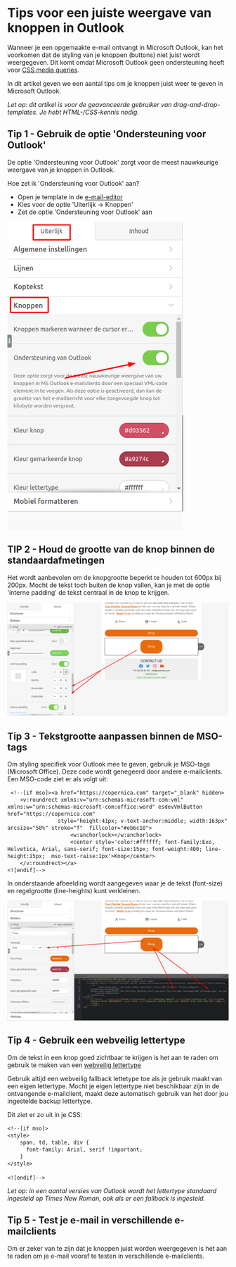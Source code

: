 # Tips voor een juiste weergave van knoppen in Outlook

Wanneer je een opgemaakte e-mail ontvangt in Microsoft Outlook, kan het voorkomen dat de styling van je knoppen (buttons) niet juist wordt weergegeven. Dit komt omdat Microsoft Outlook geen ondersteuning heeft voor [CSS media queries](https://www.w3schools.com/css/css_rwd_mediaqueries.asp).

In dit artikel geven we een aantal tips om je knoppen juist weer te geven in Microsoft Outlook.

*Let op: dit artikel is voor de geavanceerde gebruiker van drag-and-drop-templates. Je hebt HTML-/CSS-kennis nodig.*

## Tip 1 - Gebruik de optie 'Ondersteuning voor Outlook'
De optie 'Ondersteuning voor Outlook' zorgt voor de meest nauwkeurige weergave van je knoppen in Outlook.

Hoe zet ik 'Ondersteuning voor Outlook' aan?
- Open je template in de [e-mail-editor](https://ms.copernica.com/#/design)
- Kies voor de optie 'Uiterlijk -> Knoppen'
- Zet de optie 'Ondersteuning voor Outlook' aan

![Afbeelding](https://github.com/Quancode/Documentation/blob/master/Publisher/images/ondersteuninginoutlook.png)

## TIP 2 - Houd de grootte van de knop binnen de standaardafmetingen
Het wordt aanbevolen om de knopgrootte beperkt te houden tot 600px bij 200px. Mocht de tekst toch buiten de knop vallen, kan je met de optie 'interne padding' de tekst centraal in de knop te krijgen.

![Afbeelding](https://github.com/Quancode/Documentation/blob/master/Publisher/images/paddingbutton.png)

## Tip 3 - Tekstgrootte aanpassen binnen de MSO-tags
Om styling specifiek voor Outlook mee te geven, gebruik je MSO-tags (Microsoft Office). Deze code wordt genegeerd door andere e-mailclients. Een MSO-code ziet er als volgt uit:

```
 <!--[if mso]><a href="https://copernica.com" target="_blank" hidden>
	<v:roundrect xmlns:v="urn:schemas-microsoft-com:vml" xmlns:w="urn:schemas-microsoft-com:office:word" esdevVmlButton href="https://copernica.com" 
                style="height:41px; v-text-anchor:middle; width:163px" arcsize="50%" stroke="f"  fillcolor="#eb6c10">
		            <w:anchorlock></w:anchorlock>
		            <center style='color:#ffffff; font-family:Exo, Helvetica, Arial, sans-serif; font-size:15px; font-weight:400; line-height:15px;  mso-text-raise:1px'>Knop</center>
	</v:roundrect></a>
<![endif]-->
```

In onderstaande afbeelding wordt aangegeven waar je de tekst (font-size) en regelgrootte (line-heights) kunt verkleinen.

![Afbeelding](https://github.com/Quancode/Documentation/blob/master/Publisher/images/paddingbutton2.png)

## Tip 4 - Gebruik een webveilig lettertype
Om de tekst in een knop goed zichtbaar te krijgen is het aan te raden om gebruik te maken van een [webveilig lettertype](https://www.w3schools.com/cssref/css_websafe_fonts.php)

Gebruik altijd een webveilig fallback lettetype toe als je gebruik maakt van een eigen lettertype. Mocht je eigen lettertype niet beschikbaar zijn in de ontvangende e-mailclient, maakt deze automatisch gebruik van het door jou ingestelde backup lettertype.

Dit ziet er zo uit in je CSS:

```
<!--[if mso]>
<style>
    span, td, table, div {
      font-family: Arial, serif !important;
    }
</style>
 
<![endif]-->
```

*Let op: in een aantal versies van Outlook wordt het lettertype standaard ingesteld op Times New Roman, ook als er een fallback is ingesteld.*

## Tip 5 - Test je e-mail in verschillende e-mailclients
Om er zeker van te zijn dat je knoppen juist worden weergegeven is het aan te raden om je e-mail vooraf te testen in verschillende e-mailclients.
